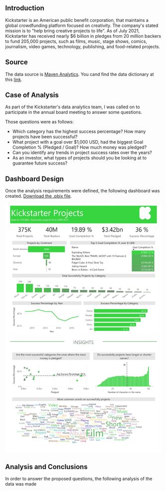 ## Introduction ##
Kickstarter is an American public benefit corporation, that maintains a global crowdfunding platform focused on creativity. The company's stated mission is to "help bring creative projects to life". As of July 2021, Kickstarter has received nearly $6 billion in pledges from 20 million backers to fund 205,000 projects, such as films, music, stage shows, comics, journalism, video games, technology, publishing, and food-related projects.

## Source ##
The data source is [Maven Analytics]( https://www.mavenanalytics.io/data-playground).
You cand find the data dictionary at this [link](https://github.com/morales-francisco/Dashboards/blob/main/Kickstarter/Data/kickstarter_projects_data_dictionary.csv).

## Case of Analysis ##

As part of the Kickstarter's data analytics team, I was called on to participate in the annual board meeting to answer some questions.

Those questions were as follows:

- Which category has the highest success percentage? How many projects have been successful?
- What project with a goal over $1,000 USD, had the biggest Goal Completion % (Pledged / Goal)? How much money was pledged?
- Can you identify any trends in project success rates over the years?
- As an investor, what types of projects should you be looking at to guarantee future success?

## Dashboard Design ##


Once the analysis requirements were defined, the following dashboard was created.
[Download the .pbix file](https://github.com/morales-francisco/Dashboards/raw/main/Kickstarter/kickstarter-projects.pbix).

![dashboard](Images/dashboard.jpg)

## Analysis and Conclusions ##

In order to answer the proposed questions, the following analysis of the data was made

